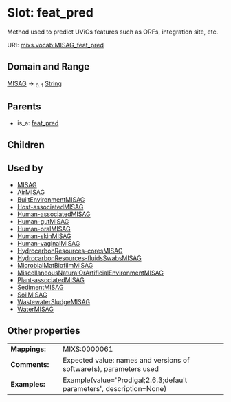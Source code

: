 
# Slot: feat_pred


Method used to predict UViGs features such as ORFs, integration site, etc.

URI: [mixs.vocab:MISAG_feat_pred](https://w3id.org/mixs/vocab/MISAG_feat_pred)


## Domain and Range

[MISAG](MISAG.md) &#8594;  <sub>0..1</sub> [String](types/String.md)

## Parents

 *  is_a: [feat_pred](feat_pred.md)

## Children


## Used by

 * [MISAG](MISAG.md)
 * [AirMISAG](AirMISAG.md)
 * [BuiltEnvironmentMISAG](BuiltEnvironmentMISAG.md)
 * [Host-associatedMISAG](Host-associatedMISAG.md)
 * [Human-associatedMISAG](Human-associatedMISAG.md)
 * [Human-gutMISAG](Human-gutMISAG.md)
 * [Human-oralMISAG](Human-oralMISAG.md)
 * [Human-skinMISAG](Human-skinMISAG.md)
 * [Human-vaginalMISAG](Human-vaginalMISAG.md)
 * [HydrocarbonResources-coresMISAG](HydrocarbonResources-coresMISAG.md)
 * [HydrocarbonResources-fluidsSwabsMISAG](HydrocarbonResources-fluidsSwabsMISAG.md)
 * [MicrobialMatBiofilmMISAG](MicrobialMatBiofilmMISAG.md)
 * [MiscellaneousNaturalOrArtificialEnvironmentMISAG](MiscellaneousNaturalOrArtificialEnvironmentMISAG.md)
 * [Plant-associatedMISAG](Plant-associatedMISAG.md)
 * [SedimentMISAG](SedimentMISAG.md)
 * [SoilMISAG](SoilMISAG.md)
 * [WastewaterSludgeMISAG](WastewaterSludgeMISAG.md)
 * [WaterMISAG](WaterMISAG.md)

## Other properties

|  |  |  |
| --- | --- | --- |
| **Mappings:** | | MIXS:0000061 |
| **Comments:** | | Expected value: names and versions of software(s), parameters used |
| **Examples:** | | Example(value='Prodigal;2.6.3;default parameters', description=None) |


